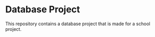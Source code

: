 # Database Project

This repository contains a database project that is made for a school project.

